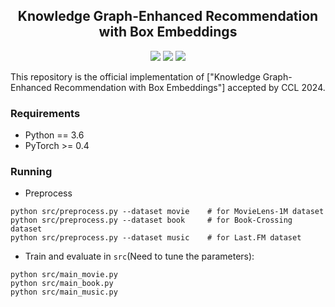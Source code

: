 <h2 align="center">
Knowledge Graph-Enhanced Recommendation with Box Embeddings
</h2>

<p align="center">
    <img src="https://img.shields.io/badge/version-1.0.1-blue">
    <img src="https://img.shields.io/badge/PyTorch-%23EE4C2C.svg?e&logo=PyTorch&logoColor=white">
    <a href="http://cips-cl.org/static/CCL2024/index.html"><img src="https://img.shields.io/badge/CCL-2024-%23bd9f65?labelColor=%2377BBDD&color=3388bb"></a>
</p>

This repository is the official implementation of ["Knowledge Graph-Enhanced Recommendation with Box Embeddings"] accepted by CCL 2024.
### Requirements
- Python == 3.6
- PyTorch >= 0.4

### Running
- Preprocess

```
python src/preprocess.py --dataset movie    # for MovieLens-1M dataset
python src/preprocess.py --dataset book     # for Book-Crossing dataset    
python src/preprocess.py --dataset music    # for Last.FM dataset  
```
- Train and evaluate in `src`(Need to tune the parameters):


```
python src/main_movie.py
python src/main_book.py
python src/main_music.py
```
